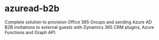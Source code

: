 # azuread-b2b
Complete solution to provision Office 365 Groups and sending Azure AD B2B invitations to external guests with Dynamics 365 CRM plugins, Azure Functions and Graph API. 
